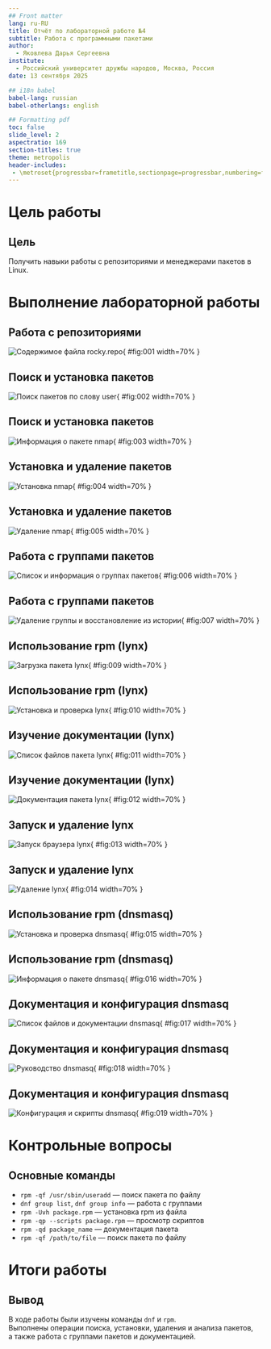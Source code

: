 ```yaml
---
## Front matter
lang: ru-RU
title: Отчёт по лабораторной работе №4
subtitle: Работа с программными пакетами
author:
  - Яковлева Дарья Сергеевна
institute:
  - Российский университет дружбы народов, Москва, Россия
date: 13 сентября 2025

## i18n babel
babel-lang: russian
babel-otherlangs: english

## Formatting pdf
toc: false
slide_level: 2
aspectratio: 169
section-titles: true
theme: metropolis
header-includes:
 - \metroset{progressbar=frametitle,sectionpage=progressbar,numbering=fraction}
---
```


# Цель работы

## Цель

Получить навыки работы с репозиториями и менеджерами пакетов в Linux.

# Выполнение лабораторной работы

## Работа с репозиториями

![Содержимое файла rocky.repo](image/01.png){ #fig:001 width=70% }

## Поиск и установка пакетов

![Поиск пакетов по слову user](image/02.png){ #fig:002 width=70% }

## Поиск и установка пакетов

![Информация о пакете nmap](image/03.png){ #fig:003 width=70% }

## Установка и удаление пакетов

![Установка nmap](image/04.png){ #fig:004 width=70% }

## Установка и удаление пакетов

![Удаление nmap](image/05.png){ #fig:005 width=70% }

## Работа с группами пакетов

![Список и информация о группах пакетов](image/07.png){ #fig:006 width=70% }

## Работа с группами пакетов

![Удаление группы и восстановление из истории](image/08.png){ #fig:007 width=70% }

## Использование rpm (lynx)

![Загрузка пакета lynx](image/10.png){ #fig:009 width=70% }

## Использование rpm (lynx)

![Установка и проверка lynx](image/11.png){ #fig:010 width=70% }

## Изучение документации (lynx)

![Список файлов пакета lynx](image/12.png){ #fig:011 width=70% }

## Изучение документации (lynx)

![Документация пакета lynx](image/13.png){ #fig:012 width=70% }

## Запуск и удаление lynx

![Запуск браузера lynx](image/15.png){ #fig:013 width=70% }

## Запуск и удаление lynx

![Удаление lynx](image/16.png){ #fig:014 width=70% }

## Использование rpm (dnsmasq)

![Установка и проверка dnsmasq](image/17.png){ #fig:015 width=70% }

## Использование rpm (dnsmasq)

![Информация о пакете dnsmasq](image/18.png){ #fig:016 width=70% }

## Документация и конфигурация dnsmasq

![Список файлов и документации dnsmasq](image/19.png){ #fig:017 width=70% }

## Документация и конфигурация dnsmasq

![Руководство dnsmasq](image/20.png){ #fig:018 width=70% }

## Документация и конфигурация dnsmasq

![Конфигурация и скрипты dnsmasq](image/21.png){ #fig:019 width=70% }

# Контрольные вопросы

## Основные команды

* `rpm -qf /usr/sbin/useradd` — поиск пакета по файлу  
* `dnf group list`, `dnf group info` — работа с группами  
* `rpm -Uvh package.rpm` — установка rpm из файла  
* `rpm -qp --scripts package.rpm` — просмотр скриптов  
* `rpm -qd package_name` — документация пакета  
* `rpm -qf /path/to/file` — поиск пакета по файлу  

# Итоги работы

## Вывод

В ходе работы были изучены команды `dnf` и `rpm`.  
Выполнены операции поиска, установки, удаления и анализа пакетов,  
а также работа с группами пакетов и документацией.
